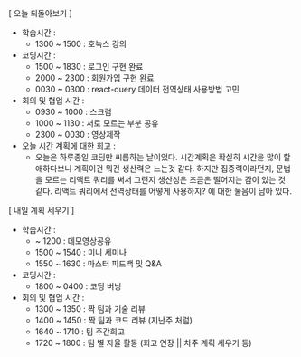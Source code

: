 [ 오늘 되돌아보기 ]

- 학습시간 :
  - 1300 ~ 1500 : 호눅스 강의
- 코딩시간 :
  - 1500 ~ 1830 : 로그인 구현 완료
  - 2000 ~ 2300 : 회원가입 구현 완료
  - 0030 ~ 0300 : react-query 데이터 전역상태 사용방법 고민
- 회의 및 협업 시간 :
  - 0930 ~ 1000 : 스크럼
  - 1000 ~ 1130 : 서로 모르는 부분 공유
  - 2300 ~ 0030 : 영상제작
- 오늘 시간 계획에 대한 회고 :
  - 오늘은 하루종일 코딩만 씨름하는 날이었다. 시간계획은 확실히 시간을 많이 할애하다보니 계획이건 뭐건 생산력은 느는것 같다. 하지만 집중력이라던지, 문법을 모르는 리액트 쿼리를 써서 그런지 생산성은 조금은 떨어지는 감이 있는 것 같다. 리액트 쿼리에서 전역상태를 어떻게 사용하지? 에 대한 물음이 남아 있다.

[ 내일 계획 세우기 ]

- 학습시간 :
  - ~ 1200 : 데모영상공유
  - 1500 ~ 1540 : 미니 세미나
  - 1550 ~ 1630 : 마스터 피드백 및 Q&A
- 코딩시간 :
  - 1800 ~ 0400 : 코딩 버닝
- 회의 및 협업 시간 : 
  - 1300 ~ 1350 : 짝 팀과 기술 리뷰
  - 1400 ~ 1450 : 짝 팀과 코드 리뷰 (지난주 처럼)
  - 1640 ~ 1710 : 팀 주간회고
  - 1720 ~ 1800 : 팀 별 자율 활동 (회고 연장 || 차주 계획 세우기 등)